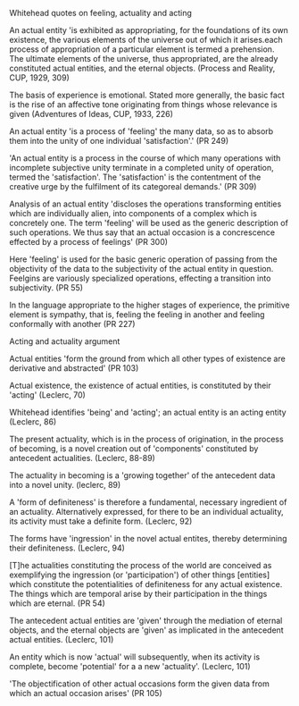 ﻿Whitehead quotes on feeling, actuality and acting

An actual entity 'is exhibited as appropriating, for the foundations of its own existence, the various elements of the universe out of which it arises.each process of appropriation of a particular element is termed a prehension. The ultimate elements of the universe, thus appropriated, are the already constituted actual entities, and the eternal objects. (Process and Reality, CUP, 1929, 309)

The basis of experience is emotional. Stated more generally, the basic fact is the rise of an affective tone originating from things whose relevance is given (Adventures of Ideas, CUP, 1933, 226)

An actual entity 'is a process of 'feeling' the many data, so as to absorb them into the unity of one individual 'satisfaction'.' (PR 249)

'An actual entity is a process in the course of which many operations with incomplete subjective unity terminate in a completed unity of operation, termed the 'satisfaction'. The 'satisfaction' is the contentment of the creative urge by the fulfilment of its categoreal demands.' (PR 309)

Analysis of an actual entity 'discloses the operations transforming entities which are individually alien, into components of a complex which is concretely one. The term 'feeling' will be used as the generic description of such operations. We thus say that an actual occasion is a concrescence effected by a process of feelings' (PR 300)

Here 'feeling' is used for the basic generic operation of passing from the objectivity of the data to the subjectivity of the actual entity in question. Feelgins are variously specialized operations, effecting a transition into subjectivity. (PR 55)

In the language appropriate to the higher stages of experience, the primitive element is sympathy,  that is, feeling the feeling in  another and feeling conformally with  another (PR 227)

Acting and actuality argument

Actual entities 'form the ground from which all other types of existence are derivative and abstracted' (PR 103)

Actual existence, the existence of actual entities, is constituted by their 'acting' (Leclerc, 70)

Whitehead identifies 'being' and 'acting'; an actual  entity is an acting entity (Leclerc, 86)

The present actuality, which is in the process of origination, in the process of becoming, is a novel creation out of 'components' constituted by antecedent actualities. (Leclerc, 88-89)

The actuality in becoming is a 'growing together' of the antecedent data into a novel unity. (leclerc, 89)

A 'form of definiteness' is therefore a fundamental, necessary ingredient of an actuality. Alternatively expressed, for there to be an individual actuality, its activity must take a definite form. (Leclerc, 92)

The forms have 'ingression' in the novel actual entites, thereby determining their definiteness. (Leclerc, 94)

[T]he actualities constituting the process of the world are conceived as exemplifying the ingression (or 'participation') of other things [entities] which constitute the potentialities of definiteness for any actual existence. The things which are temporal arise by their participation in the things which are eternal. (PR 54)

The antecedent actual entities  are 'given' through the mediation of eternal objects, and the eternal objects are 'given' as implicated in the antecedent actual entities. (Leclerc, 101)

An entity which is now 'actual' will subsequently, when its activity is complete, become 'potential' for a a new 'actuality'. (Leclerc, 101)

'The objectification of other actual occasions form the given data from which an actual occasion arises' (PR 105)


